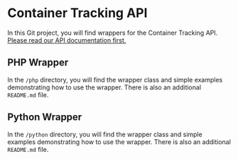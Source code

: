 # Container Tracking API
In this Git project, you will find wrappers for the Container Tracking API.<br>
[Please read our API documentation first.](https://containertest.vesselfinder.com/api/)

## PHP Wrapper
In the `/php` directory, you will find the wrapper class and simple examples demonstrating how to use the wrapper. There is also an additional `README.md` file.

## Python Wrapper
In the `/python` directory, you will find the wrapper class and simple examples demonstrating how to use the wrapper. There is also an additional `README.md` file.